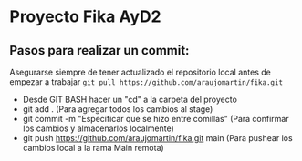 # Proyecto Fika AyD2

## Pasos para realizar un commit:
Asegurarse siempre de tener actualizado el repositorio local antes de empezar a trabajar `git pull https://github.com/araujomartin/fika.git`
- Desde GIT BASH hacer un "cd" a la carpeta del proyecto
- git add . (Para agregar todos los cambios al stage)
- git commit -m "Especificar que se hizo entre comillas" (Para confirmar los cambios y almacenarlos localmente)
- git push https://github.com/araujomartin/fika.git main (Para pushear los cambios local a la rama Main remota)
